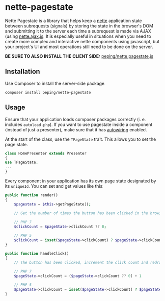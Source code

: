 # nette-pagestate

Nette Pagestate is a library that helps keep a [nette](http://github.com/nette/nette) application state between subrequests (signals) by storing the state in the browser's DOM and submitting it to the server each time a subrequest is made via AJAX (using [nette.ajax.js](https://github.com/vojtech-dobes/nette.ajax.js). It is especially useful in situations when you need to create more complex and interactive nette components using javascript, but your project's UI and most operations still need to be done on the server. 

**BE SURE TO ALSO INSTALL THE CLIENT SIDE:** [peping/nette.pagestate.js](https://github.com/Peping/nette.pagestate.js)

## Installation
Use Composer to install the server-side package:
```
composer install peping/nette-pagestate
```

## Usage
Ensure that your application loads composer packages correctly (i. e. includes `autoload.php`). If you want to use pagestate inside a component (instead of just a presenter), make sure that it has [autowiring](https://pla.nette.org/cs/inject-autowire) enabled.

At the start of the class, use the `TPageState` trait. This allows you to set the page state.
```php
class HomePresenter extends Presenter
{
use TPageState;
...
}
```

Every component in your application has its own page state designated by its `uniqueId`. You can set and get values like this:

```php
public function render()
{
	$pagestate = $this->getPageState();
	
	// Get the number of times the button has been clicked in the browser's currently loaded page

	// PHP 7
	$clickCount = $pageState->clickCount ?? 0;

	// PHP 5
	$clickCount = isset($pageState->clickCount) ? $pageState->clickCount : 0;
}

public function handleClick()
{
	// The button has been clicked, increment the click count and redraw the button's snippet

	// PHP 7
	$pageState->clickCount = ($pageState->clickCount ?? 0) + 1

	// PHP 5
	$pageState->clickCount = isset($pageState->clickCount) ? $pageState->clickCount + 1 : 1;
}
```